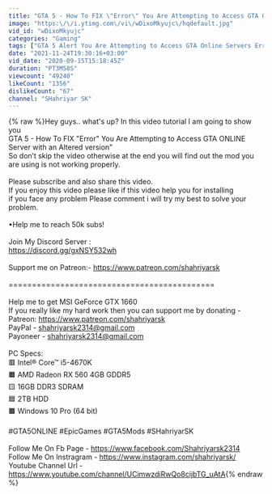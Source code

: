 ```yaml
---
title: "GTA 5 - How To FIX \"Error\" You Are Attempting to Access GTA ONLINE Server with an Altered version\""
image: "https:\/\/i.ytimg.com\/vi\/wDixoMkyujc\/hqdefault.jpg"
vid_id: "wDixoMkyujc"
categories: "Gaming"
tags: ["GTA 5 Alert You Are Attempting to Access GTA Online Servers Error","gta online servers with an altered version of the game","altered version issue"]
date: "2021-11-24T19:30:16+03:00"
vid_date: "2020-09-15T15:18:45Z"
duration: "PT3M58S"
viewcount: "49240"
likeCount: "1356"
dislikeCount: "67"
channel: "SHahriyar SK"
---
```

{% raw %}Hey guys.. what's up? In this video tutorial I am going to show you <br />GTA 5 - How To FIX &quot;Error&quot; You Are Attempting to Access GTA ONLINE Server with an Altered version&quot; <br />So don’t skip the video otherwise at the end you will find out the mod you are using is not working properly.<br /><br />Please subscribe and also share this video. <br />If you enjoy this video please like if this video help you for installing <br />if you face any problem Please comment i will try my best to solve your problem.<br /><br />•Help me to reach 50k subs!<br /><br />Join My Discord Server : <br /><a rel="nofollow" target="blank" href="https://discord.gg/gxNSY532wh">https://discord.gg/gxNSY532wh</a><br /><br />Support me on Patreon:- <a rel="nofollow" target="blank" href="https://www.patreon.com/shahriyarsk">https://www.patreon.com/shahriyarsk</a><br /><br />============================================<br /><br />Help me to get MSI GeForce GTX 1660<br />If you really like my hard work then you can support me by donating -<br />Patreon: <a rel="nofollow" target="blank" href="https://www.patreon.com/shahriyarsk">https://www.patreon.com/shahriyarsk</a><br />PayPal - shahriyarsk2314@gmail.com<br />Payoneer - shahriyarsk2314@gmail.com<br /><br />PC Specs:<br />🟥 Intel® Core™ i5-4670K<br />🟧 AMD Radeon RX 560 4GB GDDR5<br />🟨 16GB DDR3 SDRAM<br />🟦 2TB HDD<br />🟫​ Windows 10 Pro (64 bit)<br /><br />#GTA5ONLINE  #EpicGames  #GTA5Mods  #SHahriyarSK<br /><br />Follow Me On Fb Page - <a rel="nofollow" target="blank" href="https://www.facebook.com/Shahriyarsk2314">https://www.facebook.com/Shahriyarsk2314</a><br />Follow Me On Instragram - <a rel="nofollow" target="blank" href="https://www.instagram.com/shahriyarsk/">https://www.instagram.com/shahriyarsk/</a><br />Youtube Channel Url -  <a rel="nofollow" target="blank" href="https://www.youtube.com/channel/UCimwzdiRwQo8cijbTG_uAtA">https://www.youtube.com/channel/UCimwzdiRwQo8cijbTG_uAtA</a>{% endraw %}
